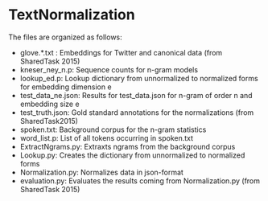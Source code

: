 # TextNormalization
The files are organized as follows:
- glove.*.txt : Embeddings for Twitter and canonical data (from SharedTask 2015)
- kneser_ney_n.p: Sequence counts for n-gram models
- lookup_ed.p: Lookup dictionary from unnormalized to normalized forms for embedding dimension e
- test_data_ne.json: Results for test_data.json for n-gram of order n and embedding size e
- test_truth.json: Gold standard annotations for the normalizations (from SharedTask2015)
- spoken.txt: Background corpus for the n-gram statistics
- word_list.p: List of all tokens occurring in spoken.txt
- ExtractNgrams.py: Extraxts ngrams from the background corpus
- Lookup.py: Creates the dictionary from unnormalized to normalized forms
- Normalization.py: Normalizes data in json-format
- evaluation.py: Evaluates the results coming from Normalization.py (from SharedTask 2015)
